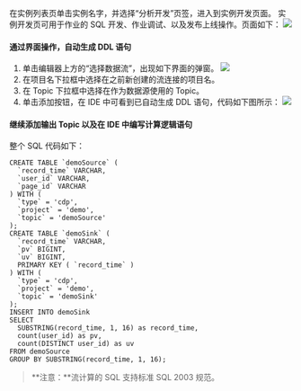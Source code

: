 在实例列表页单击实例名字，并选择“分析开发”页签，进入到实例开发页面。
实例开发页可用于作业的 SQL 开发、作业调试、以及发布上线操作。页面如下：
![](https://main.qcloudimg.com/raw/cc08b42a15efcb09119d08cdb3037941.png)


#### 通过界面操作，自动生成 DDL 语句
1. 单击编辑器上方的“选择数据流”，出现如下界面的弹窗。
![](https://main.qcloudimg.com/raw/9ba3cdcd375634313654eaf4e97ad57f.png)
2. 在项目名下拉框中选择在之前新创建的流连接的项目名。
3. 在 Topic 下拉框中选择在作为数据源使用的 Topic。
4. 单击添加按钮，在 IDE 中可看到已自动生成 DDL 语句，代码如下图所示：
![](https://main.qcloudimg.com/raw/f73b40bfedaa84cbf023e8cf17ed6e34.png)

#### 继续添加输出 Topic 以及在 IDE 中编写计算逻辑语句
整个 SQL 代码如下：
```
CREATE TABLE `demoSource` (
  `record_time` VARCHAR,
  `user_id` VARCHAR,
  `page_id` VARCHAR
) WITH (
  `type` = 'cdp',
  `project` = 'demo',
  `topic` = 'demoSource'
);
CREATE TABLE `demoSink` (
  `record_time` VARCHAR,
  `pv` BIGINT,
  `uv` BIGINT,
  PRIMARY KEY ( `record_time` )
) WITH (
  `type` = 'cdp',
  `project` = 'demo',
  `topic` = 'demoSink'
);
INSERT INTO demoSink
SELECT
  SUBSTRING(record_time, 1, 16) as record_time,
  count(user_id) as pv,
  count(DISTINCT user_id) as uv
FROM demoSource
GROUP BY SUBSTRING(record_time, 1, 16);
```
>**注意：**流计算的 SQL 支持标准 SQL 2003 规范。






